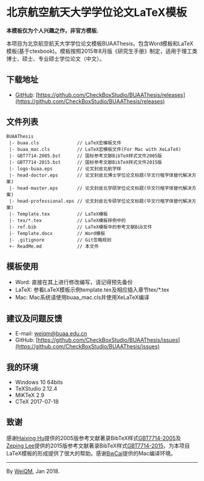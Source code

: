 # 北京航空航天大学学位论文LaTeX模板

**本模板仅为个人兴趣之作，非官方模板.**

本项目为北京航空航天大学学位论文模板BUAAThesis，包含Word模板和LaTeX模板(基于ctexbook)。模板按照2015年8月版《研究生手册》制定，适用于理工类博士、硕士、专业硕士学位论文（中文）。


## 下载地址

+ [GitHub](https://github.com/CheckBoxStudio): [https://github.com/CheckBoxStudio/BUAAThesis/releases](https://github.com/CheckBoxStudio/BUAAThesis/releases)

## 文件列表

```
BUAAThesis
 |- buaa.cls              // LaTeX宏模板文件
 |- buaa_mac.cls          // LaTeX宏模板文件(For Mac with XeLaTeX)
 |- GBT7714-2005.bst      // 国标参考文献BibTeX样式文件2005版
 |- GBT7714-2015.bst      // 国标参考文献BibTeX样式文件2015版
 |- logo-buaa.eps         // 论文封皮北航字样
 |- head-doctor.eps       // 论文封皮北博士学位论文标题(华文行楷字体替代解决方案)
 |- head-master.eps       // 论文封皮北学硕学位论文标题(华文行楷字体替代解决方案)
 |- head-professional.eps // 论文封皮北专硕学位论文标题(华文行楷字体替代解决方案)
 |- Template.tex          // LaTeX模板
 |- tex/*.tex             // LaTeX模板样例中的
 |- ref.bib               // LaTeX模板中的参考文献Bib文件
 |- Template.docx         // Word模板
 |- .gitignore            // Git忽略规则
 +- ReadMe.md             // 本文件
```

## 模板使用

+ Word: 直接在其上进行修改编写，请记得预先备份
+ LaTeX: 参看LaTeX模板示例template.tex及相应插入章节tex/*.tex
+ Mac: Mac系统请使用buaa_mac.cls并使用XeLaTeX编译
## 建议及问题反馈

+ E-mail: [weiqm@buaa.edu.cn](weiqm@buaa.edu.cn)
+ GitHub: [https://github.com/CheckBoxStudio/BUAAThesis/issues](https://github.com/CheckBoxStudio/BUAAThesis/issues)

## 我的环境

+ Windows 10 64bits
+ TeXStudio 2.12.4
+ MiKTeX 2.9
+ CTeX 2017-07-18

## 致谢

感谢[Haixing Hu](https://github.com/Haixing-Hu)提供的2005版参考文献著录BibTeX样式[GBT7714-2005](https://github.com/Haixing-Hu/GBT7714-2005-BibTeX-Style)及[Zeping Lee](https://github.com/zepinglee)提供的2015版参考文献著录BibTeX样式[GBT7714-2015](https://github.com/zepinglee/gbt7714-bibtex-style)，为本项目LaTeX模板的形成提供了很大的帮助。感谢[BwCai](https://github.com/BwCai)提供的Mac编译环境。

***

By [WeiQM](https://github.com/weiquanmao), Jan 2018.